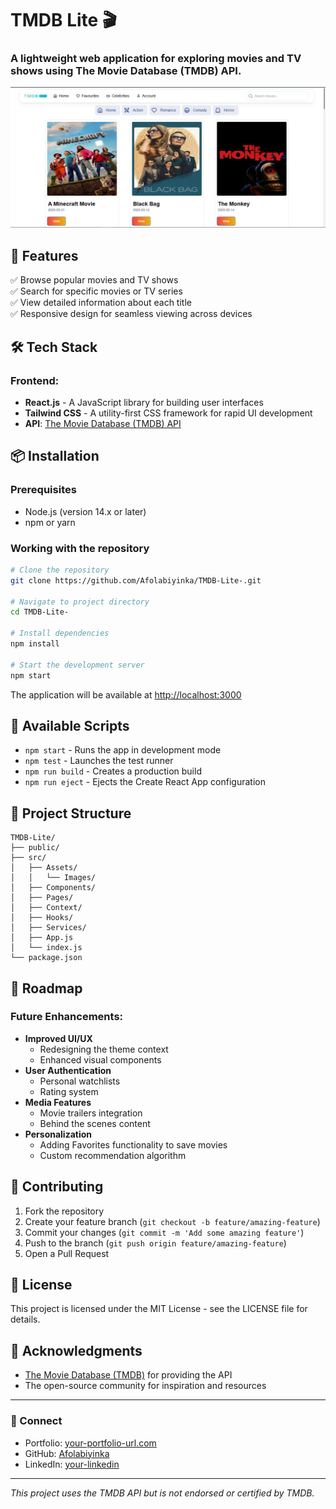 # TMDB Lite 🎬

### A lightweight web application for exploring movies and TV shows using The Movie Database (TMDB) API.

![TMDB Lite Preview](./src/Assets/Images/Tmdb%20Screenshot.png)

## 🚀 Features

✅ Browse popular movies and TV shows  
✅ Search for specific movies or TV series  
✅ View detailed information about each title  
✅ Responsive design for seamless viewing across devices

## 🛠️ Tech Stack

### Frontend:

- **React.js** - A JavaScript library for building user interfaces
- **Tailwind CSS** - A utility-first CSS framework for rapid UI development
- **API**: [The Movie Database (TMDB) API](https://www.themoviedb.org/documentation/api)

## 📦 Installation

### Prerequisites

- Node.js (version 14.x or later)
- npm or yarn

### Working with the repository

```bash
# Clone the repository
git clone https://github.com/Afolabiyinka/TMDB-Lite-.git

# Navigate to project directory
cd TMDB-Lite-

# Install dependencies
npm install

# Start the development server
npm start
```

The application will be available at [http://localhost:3000](http://localhost:3000)

## 🧰 Available Scripts

- `npm start` - Runs the app in development mode
- `npm test` - Launches the test runner
- `npm run build` - Creates a production build
- `npm run eject` - Ejects the Create React App configuration

## 📂 Project Structure

```
TMDB-Lite/
├── public/
├── src/
│   ├── Assets/
│   │   └── Images/
│   ├── Components/
│   ├── Pages/
│   ├── Context/
│   ├── Hooks/
│   ├── Services/
│   ├── App.js
│   └── index.js
└── package.json
```

## 📌 Roadmap

### Future Enhancements:

- **Improved UI/UX**
  - Redesigning the theme context
  - Enhanced visual components
- **User Authentication**
  - Personal watchlists
  - Rating system
- **Media Features**
  - Movie trailers integration
  - Behind the scenes content
- **Personalization**
  - Adding Favorites functionality to save movies
  - Custom recommendation algorithm

## 🤝 Contributing

1. Fork the repository
2. Create your feature branch (`git checkout -b feature/amazing-feature`)
3. Commit your changes (`git commit -m 'Add some amazing feature'`)
4. Push to the branch (`git push origin feature/amazing-feature`)
5. Open a Pull Request

## 📝 License

This project is licensed under the MIT License - see the LICENSE file for details.

## 👏 Acknowledgments

- [The Movie Database (TMDB)](https://www.themoviedb.org/) for providing the API
- The open-source community for inspiration and resources

---

### 📱 Connect

- Portfolio: [your-portfolio-url.com](https://your-portfolio-url.com)
- GitHub: [Afolabiyinka](https://github.com/Afolabiyinka)
- LinkedIn: [your-linkedin](https://linkedin.com/in/your-linkedin)

---

_This project uses the TMDB API but is not endorsed or certified by TMDB._
